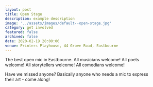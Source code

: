 ```yaml
---
layout: post
title: Open Stage
description: example description
image: '../assets/images/default--open-stage.jpg'
category: get involved
featured: false
archived: false
date: 2020-02-19 20:00:00
venue: Printers Playhouse, 44 Grove Road, Eastbourne
---
```


The best open mic in Eastbourne. All musicians welcome! All poets welcome! All storytellers welcome! All comedians welcome!

Have we missed anyone? Basically anyone who needs a mic to express their art - come along!